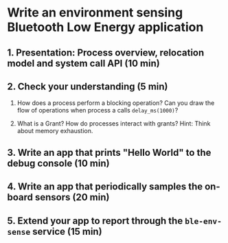 # Write an environment sensing Bluetooth Low Energy application

## 1. Presentation: Process overview, relocation model and system call API (10 min)

## 2. Check your understanding (5 min)

1. How does a process perform a blocking operation? Can you draw the flow of
   operations when process a calls `delay_ms(1000)`?

2. What is a Grant? How do processes interact with grants? Hint: Think about
   memory exhaustion.

## 3. Write an app that prints "Hello World" to the debug console (10 min)

## 4. Write an app that periodically samples the on-board sensors (20 min)

## 5. Extend your app to report through the `ble-env-sense` service (15 min)
